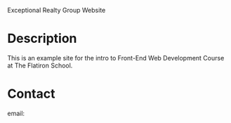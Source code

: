 Exceptional Realty Group Website

# Description

This is an example site for the intro to Front-End Web Development Course at The Flatiron School.

# Contact
email:
